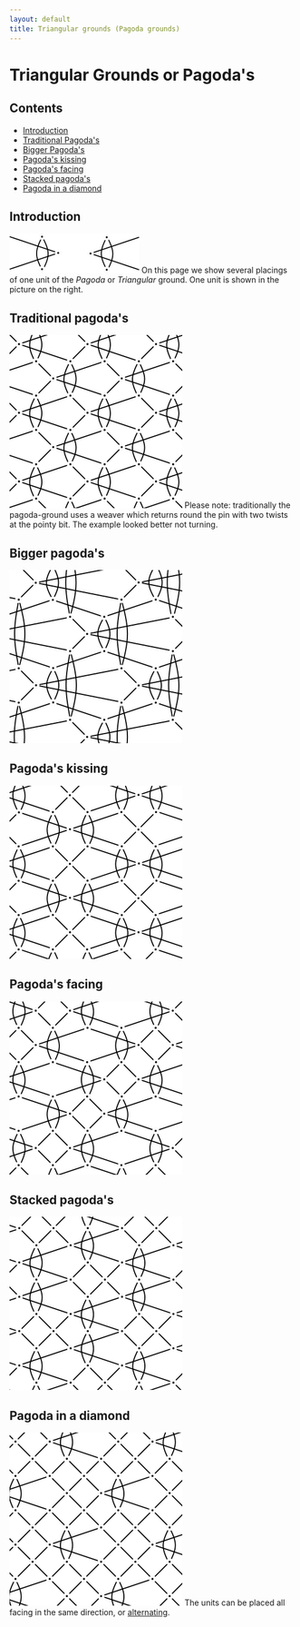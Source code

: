 ```yaml
---
layout: default
title: Triangular grounds (Pagoda grounds)
---
```


# Triangular Grounds or Pagoda's

## Contents

* [Introduction](#introduction)
* [Traditional Pagoda's](#traditional-pagodas)
* [Bigger Pagoda's](#bigger-pagodas)
* [Pagoda's kissing](#pagodas-kissing)
* [Pagoda's facing](#pagodas-facing)
* [Stacked pagoda's](#stacked-pagodas)
* [Pagoda in a diamond](#pagoda-in-a-diamond)

## Introduction

![unit][p-pg-unit]
On this page we show several placings of one unit of the <i>Pagoda</i> or <i>Triangular</i> ground. One unit is shown in the picture on the right.        
<p style="clear: both"></p>

[p-pg-unit]: ../images/tria/w-pg-unit.png?align=right "triangles"

## Traditional pagoda's

[![torchon pagoda][p-pg-trad]][t-pg-trad]
Please note: traditionally the pagoda-ground uses a weaver which returns round the pin with two twists at the pointy bit. The example looked better not turning.
<p style="clear: both"></p>

[p-pg-trad]: ../images/tria/g-pg-trad.svg?align=left "traditional triangular ground"
[t-pg-trad]: /GroundForge/stitches?patchWidth=15&patchHeight=15&a1=ctcttt&c1=ctc&d1=ctc&b2=ctc&a3=tttctc&c3=ctc&d3=ctc&tile=4-12,-5--,6-CD&footsideStitch=ctctt&tileStitch=ctc&headsideStitch=ctctt&shiftColsSW=-2&shiftRowsSW=3&shiftColsSE=2&shiftRowsSE=3

## Bigger pagoda's

[![big pagoda][p-pg-bigg]][t-pg-bigg]

[p-pg-bigg]: ../images/tria/g-pg-bigg.svg "big triangles"
[t-pg-bigg]: /GroundForge/stitches?patchWidth=15&patchHeight=15&a1=ctclll&b2=ctc&c2=ctc&d2=ctc&e2=ctcrrr&f2=ctc&a3=ctc&b3=ctclll&c3=ctc&d3=ctcrrr&e3=ctc&f3=ctc&a4=ctc&b4=ctc&c4=ctcttt&e4=ctc&f4=ctc&tile=5-----,,-CDDD6,246631,224-12&footsideStitch=ctctt&tileStitch=ctc&headsideStitch=ctctt&shiftColsSW=-3&shiftRowsSW=4&shiftColsSE=3&shiftRowsSE=4

## Pagoda's kissing

[![kissing][p-pg-kiss]][t-pg-kiss]

[p-pg-kiss]: ../images/tria/g-pg-kiss.svg "kissing triangles"
[t-pg-kiss]: /GroundForge/stitches?patchWidth=15&patchHeight=15&a1=ctc&e1=ctc&b2=ctc&c2=ctc&d2=ttctc&f2=ttctc&g2=ctc&h2=ctc&b3=ctctt&c3=ctc&d3=ctc&f3=ctc&g3=ctc&h3=ctctt&tile=5---5---,-CD6-2AB,-468-127&footsideStitch=ctctt&tileStitch=ctc&headsideStitch=ctctt&shiftColsSW=-4&shiftRowsSW=3&shiftColsSE=4&shiftRowsSE=3

## Pagoda's facing

[![facing][p-pg-face]][t-pg-face]

[p-pg-face]: ../images/tria/g-pg-face.svg "facing triangles"
[t-pg-face]: /GroundForge/stitches?patchWidth=15&patchHeight=15&a1=ctcll&g1=ctcrr&b2=ctc&c2=ctc&d2=ttctc&e2=ctc&f2=ctc&h2=ctc&a3=ctc&b3=ctctt&c3=ctc&d3=ctc&f3=ctctt&h3=ctc&e4=ctcrr&g4=ctcll&a5=ctc&b5=ttctc&c5=ctc&d5=ctc&f5=ctc&h5=ctc&a6=ctc&b6=ctc&d6=ctctt&f6=ctc&g6=ctc&h6=ctctt&tile=5-----5-,-CD3AB-5,2468-7-1,----5-5-,D3AB-5-C,68-7-124&footsideStitch=ctctt&tileStitch=ctc&headsideStitch=ctctt&shiftColsSW=-4&shiftRowsSW=6&shiftColsSE=4&shiftRowsSE=6

## Stacked pagoda's

[![stacked][p-pg-stck]][t-pg-stck]

[p-pg-stck]: ../images/tria/g-pg-stck.svg "stacked triangles"
[t-pg-stck]: /GroundForge/stitches?patchWidth=15&patchHeight=15&a1=ctcttt&c1=ctc&e1=ctcttt&b2=ctclll&c2=ctc&d2=ctc&f2=ctc&a3=ctc&c3=ctc&d3=ctcrrr&f3=ctc&a4=ctcrrr&c4=ctcttt&e4=ctclll&f4=ctc&tile=5-4-5-,-215-5,5-78-1,8-4-58&footsideStitch=ctctt&tileStitch=ctc&headsideStitch=ctctt&shiftColsSW=-3&shiftRowsSW=4&shiftColsSE=3&shiftRowsSE=4
      
## Pagoda in a diamond

[![pagoda in diamond][p-pg-diamond]][t-pg-diamond]
The units can be placed all facing in the same direction, or [alternating][t-pg-diamalt].
<p style="clear: both"></p>

[p-pg-diamond]: ../images/tria/g-pg-sqre.svg?align=left "triangles in a diamond"
[t-pg-diamond]: /GroundForge/stitches?patchWidth=15&patchHeight=15&a1=lctcllctcll&b1=ctc&c1=ctc&e1=ctct&b2=ctc&c2=ctcrr&d2=ctctr&f2=ctctl&a3=ctct&b3=ctctt&c3=ctctr&e3=ctc&tile=215-5-,-786-5,246-5-&footsideStitch=ctctt&tileStitch=ctct&headsideStitch=ctctt&shiftColsSW=-3&shiftRowsSW=3&shiftColsSE=3&shiftRowsSE=3
[t-pg-diamalt]: /GroundForge/stitches?patchWidth=16&patchHeight=16&e1=ctc&d1=ctcl&c1=ctct&a1=ctct&f2=ctct&e2=ctctct&d2=ctct&b2=ctctc&e3=ctct&c3=ctc&b3=ctc&a3=ctctcl&f4=ctct&d4=ctct&c4=ctcr&b4=ctc&e5=ctctc&c5=ctct&b5=ctctct&a5=ctct&f6=ctctcr&e6=ctc&d6=ctc&b6=ctct&tile=5-214-,-5-276,215-5-,-786-5,246-5-,-5-586,,,,&footsideStitch=ctctt&tileStitch=ctct&headsideStitch=ctctt&shiftColsSW=0&shiftRowsSW=6&shiftColsSE=6&shiftRowsSE=6

